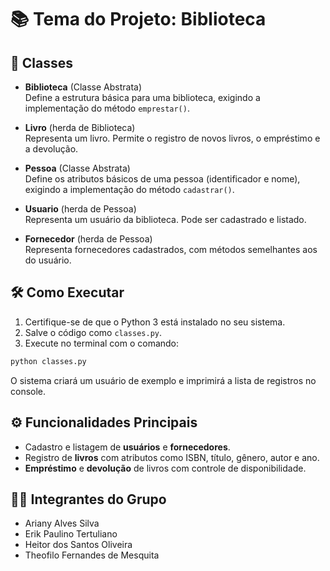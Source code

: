 # 📚 Tema do Projeto: Biblioteca

## 🧱 Classes

- **Biblioteca** (Classe Abstrata)  
  Define a estrutura básica para uma biblioteca, exigindo a implementação do método `emprestar()`.

- **Livro** (herda de Biblioteca)  
  Representa um livro. Permite o registro de novos livros, o empréstimo e a devolução.

- **Pessoa** (Classe Abstrata)  
  Define os atributos básicos de uma pessoa (identificador e nome), exigindo a implementação do método `cadastrar()`.

- **Usuario** (herda de Pessoa)  
  Representa um usuário da biblioteca. Pode ser cadastrado e listado.

- **Fornecedor** (herda de Pessoa)  
  Representa fornecedores cadastrados, com métodos semelhantes aos do usuário.

## 🛠️ Como Executar

1. Certifique-se de que o Python 3 está instalado no seu sistema.
2. Salve o código como `classes.py`.
3. Execute no terminal com o comando:

```bash
python classes.py
```

O sistema criará um usuário de exemplo e imprimirá a lista de registros no console.

## ⚙️ Funcionalidades Principais

- Cadastro e listagem de **usuários** e **fornecedores**.
- Registro de **livros** com atributos como ISBN, título, gênero, autor e ano.
- **Empréstimo** e **devolução** de livros com controle de disponibilidade.

## 👨‍💻 Integrantes do Grupo

- Ariany Alves Silva  
- Erik Paulino Tertuliano  
- Heitor dos Santos Oliveira  
- Theofilo Fernandes de Mesquita

